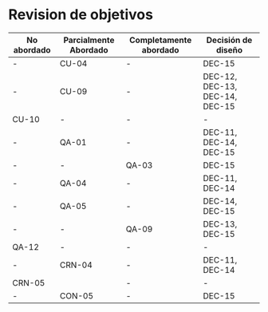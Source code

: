# Revision de objetivos

| No abordado | Parcialmente Abordado | Completamente abordado | Decisión de diseño     |
| ----------- | --------------------- | ---------------------- | ---------------------- |
| -           | CU-04                 | -                      | DEC-15             |
| -           | CU-09                 | -                      | DEC-12, DEC-13, DEC-14, DEC-15|
| CU-10       | -                     | -                      | -                  |
| -           | QA-01                 | -                      | DEC-11, DEC-14, DEC-15 |
| -           | -                     | QA-03                  | DEC-15             |
| -           | QA-04                 | -                      | DEC-11, DEC-14     |
| -           | QA-05                 | -                      | DEC-14, DEC-15     |
| -           | -                     | QA-09                  | DEC-13, DEC-15     |
| QA-12       | -                     | -                      | -                  |
| -           | CRN-04                | -                      | DEC-11, DEC-14     |
| CRN-05      |                       | -                      | -                  |
| -           | CON-05                | -                      | DEC-15             |